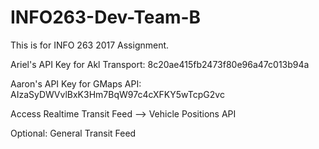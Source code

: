 # INFO263-Dev-Team-B
This is for INFO 263 2017 Assignment.


Ariel's API Key for Akl Transport:
8c20ae415fb2473f80e96a47c013b94a

Aaron's API Key for GMaps API:
AIzaSyDWVvlBxK3Hm7BqW97c4cXFKY5wTcpG2vc

Access Realtime Transit Feed --> Vehicle Positions API

Optional: General Transit Feed

